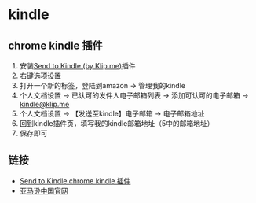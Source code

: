 # kindle

## chrome kindle 插件

1. 安装[Send to Kindle (by Klip.me)](https://chrome.google.com/webstore/detail/ipkfnchcgalnafehpglfbommidgmalan)插件
2. 右键选项设置
3. 打开一个新的标签，登陆到amazon -> 管理我的kindle
4. 个人文档设置 -> 已认可的发件人电子邮箱列表 -> 添加可认可的电子邮箱 -> kindle@klip.me
5. 个人文档设置 -> 【发送至kindle】电子邮箱 -> 电子邮箱地址
6. 回到kindle插件页，填写我的kindle邮箱地址（5中的邮箱地址）
7. 保存即可

## 链接

- [Send to Kindle chrome kindle 插件](https://chrome.google.com/webstore/detail/ipkfnchcgalnafehpglfbommidgmalan)
- [亚马逊中国官网](https://www.amazon.cn/)
